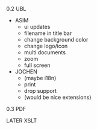 

0.2 UBL

* ASIM
  * ui updates
  * filename in title bar
  * change background color
  * change logo/icon
  * multi documents
  * zoom
  * full screen
* JOCHEN
  * (maybe i18n)
  * print
  * drop support
  * (would be nice extensions)

0.3 PDF

LATER XSLT 